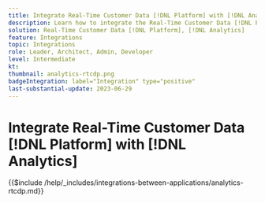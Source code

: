 ```yaml
---
title: Integrate Real-Time Customer Data [!DNL Platform] with [!DNL Analytics]
description: Learn how to integrate the Real-Time Customer Data [!DNL Platform] with [!DNL Analytics]. 
solution: Real-Time Customer Data [!DNL Platform], [!DNL Analytics]
feature: Integrations
topic: Integrations
role: Leader, Architect, Admin, Developer
level: Intermediate
kt:
thumbnail: analytics-rtcdp.png
badgeIntegration: label="Integration" type="positive"
last-substantial-update: 2023-06-29
---
```


# Integrate Real-Time Customer Data [!DNL Platform] with [!DNL Analytics]

{{$include /help/_includes/integrations-between-applications/analytics-rtcdp.md}}
